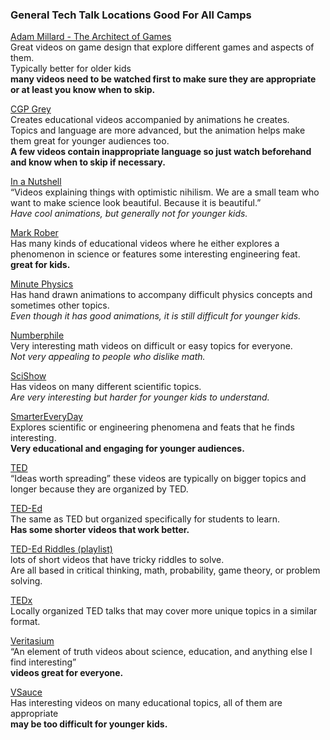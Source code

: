### General Tech Talk Locations Good For All Camps

[Adam Millard - The Architect of Games](https://www.youtube.com/user/Thefearalcarrot)<br/>
Great videos on game design that explore different games and aspects of them. <br/>
Typically better for older kids <br/>
**many videos need to be watched first to make sure they are appropriate or at least you know when to skip.**

[CGP Grey](https://www.youtube.com/user/CGPGrey)<br/>
Creates educational videos accompanied by animations he creates. <br/>
Topics and language are more advanced, but the animation helps make them great for younger audiences too.<br/>
**A few videos contain inappropriate language so just watch beforehand and know when to skip if necessary.**

[In a Nutshell](https://www.youtube.com/user/Kurzgesagt)<br/>
“Videos explaining things with optimistic nihilism. We are a small team who want to make science look beautiful. Because it is beautiful.” <br/>
*Have cool animations, but generally not for younger kids.*

[Mark Rober](https://www.youtube.com/c/MarkRober) <br/>
Has many kinds of educational videos where he either explores a phenomenon in science or features some interesting engineering feat.<br/>
**great for kids.**

[Minute Physics](https://www.youtube.com/user/minutephysics)<br/>
Has hand drawn animations to accompany difficult physics concepts and sometimes other topics. <br/>
*Even though it has good animations, it is still difficult for younger kids.*

[Numberphile](https://www.youtube.com/user/numberphile)<br/>
Very interesting math videos on difficult or easy topics for everyone. <br/>
*Not very appealing to people who dislike math.*

[SciShow](https://www.youtube.com/user/scishow)<br/>
Has videos on many different scientific topics. <br/>
*Are very interesting but harder for younger kids to understand.*

[SmarterEveryDay](https://www.youtube.com/user/destinws2)<br/>
Explores scientific or engineering phenomena and feats that he finds interesting. <br/>
**Very educational and engaging for younger audiences.**

[TED](https://www.youtube.com/user/TEDtalksDirector)<br/>
“Ideas worth spreading” these videos are typically on bigger topics and longer because they are organized by TED.

[TED-Ed](https://www.youtube.com/user/TEDEducation)<br/>
The same as TED but organized specifically for students to learn. <br/>
**Has some shorter videos that work better.**

[TED-Ed Riddles (playlist)](https://www.youtube.com/watch?v=N5vJSNXPEwA&list=PLJicmE8fK0EiFRt1Hm5a_7SJFaikIFW30)<br/>
lots of short videos that have tricky riddles to solve. <br/>
Are all based in critical thinking, math, probability, game theory, or problem solving.

[TEDx](https://www.youtube.com/user/TEDxTalks)<br/>
Locally organized TED talks that may cover more unique topics in a similar format.

[Veritasium](https://www.youtube.com/c/veritasium/videos)<br/>
“An element of truth videos about science, education, and anything else I find interesting” <br/>
**videos great for everyone.**

[VSauce](https://www.youtube.com/user/Vsauce)<br/>
Has interesting videos on many educational topics, all of them are appropriate<br/>
**may be too difficult for younger kids.**


